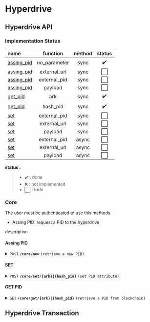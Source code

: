 # Hyperdrive 


## Hyperdrive API

### Implementation Status

| name                     |  function     | method | status |
|:-                        | :-:           | :-:    | :-: | 
|[assing_pid](#assing_pid) | no_parameter  | sync   | :heavy_check_mark: |
|[assing_pid](#assing_pid) | external_url  | sync   | ⬜ |
|[assing_pid](#assing_pid) | external_pid  | sync   | ⬜ |
|[assing_pid](#assing_pid) | payload       | sync   | ⬜ |
|[get_pid](#get_pid)       | ark           | sync   | :heavy_check_mark: |
|[get_pid](#get_pid)       | hash_pid      | sync   | :heavy_check_mark: |
|[set](#set)               | external_pid  | sync   | ⬜ |
|[set](#set)               | external_url  | sync   | ⬜ |
|[set](#set)               | payload       | sync   | ⬜ |
|[set](#set)               | external_pid  | async   | ⬜ |
|[set](#set)               | external_url  | async   | ⬜ |
|[set](#set)               | payload       | async   | ⬜ |



**status :**
> - :heavy_check_mark: : done
> - :x: : not implemented
> - ⬜ : todo

### Core


The user must be authenticated to use this methods

- Assing PID: request a PID to the hyperdrive

description


#### Assing PID
<details>
 <summary><code>POST</code> <code><b>/core/new</b></code> <code>(retrieve a new PID)</code></summary>

##### Parameters

> | name      |  type     | data type               | description                                                           |
> |----|---|---|---|
> | api_auth_key     |  required | str    | the api auth key  |
> | external_pid     |  optional | str    | external pid   |
> | payload          |  optional | json   | pid paylload  |

##### Responses

> | http code     | content-type                      | response                                                            |
> |----|---|---|
> | `200`         | `text/plain;charset=UTF-8`        | `{"pid":"8008/fk3abd1344"}`                                |
> | `400`         | `application/json`                | `{"code":"400","message":"Bad Request"}` |
> | `405`         | `text/html;charset=utf-8`         | None |

##### Example cURL [POST]

> ```javascript
>  curl -X POST http://localhost:8080/core/new -H 'Content-Type: application/json' -d '{"external_pid":"doi-number"}'
> ```

##### Example browser [GET]

> ```
>  http://http://localhost:8080/core/new?external_pid=doi-number
> ```
</details>


#### SET
<details>
 <summary><code>POST</code> <code><b>/core/set/{ark}|{hash_pid}</b></code> <code>(set PID attribute)</code></summary>

##### Parameters

> | name      |  type     | data type               | description                                                           |
> |----|---|---|---|
> | api_auth_key     |  required | str    | the api auth key  |
> | external_pid     |  optional | str    | external pid   |
> | payload          |  optional | json   | pid paylload  |

##### Responses

> | http code     | content-type                      | response                                                            |
> |----|---|---|
> | `200`         | `text/plain;charset=UTF-8`        | `{"pid":"8008/fk3abd1344" , action: "external_pid_add" , transcation_recipt: "0xffff"}`                                |
> | `200`         | `text/plain;charset=UTF-8`        | `{"pid":"8008/fk3abd1344" , action: "payload_add", transcation_recipt: "0xffff"}`                                |
> | `400`         | `application/json`                | `{"code":"400","message":"Bad Request"}` |
> | `405`         | `text/html;charset=utf-8`         | None |

##### Example cURL [POST]

> ```javascript
>  curl -X POST http://localhost:8080/core/set/8008/fk3abd1344 -H 'Content-Type: application/json' -d '{"external_pid":"doi-number"}'
> ```

</details>

#### GET PID
<details>
 <summary><code>GET</code> <code><b>/core/get/{ark}|{hash_pid}</b></code> <code>(retrieve a PID from blockchain)</code></summary>

##### Parameters

> | name      |  type     | data type               | description                                                           |
> |----|---|---|---|
> | ark     |  required | str   | ark_id   |
> | hash_pid     |  required | str   | hash_pid  |

##### Responses

> | http code     | content-type                      | response                                                            |
> |----|---|---|
> | `200`         | `text/plain;charset=UTF-8`        | `{"pid":"8008/fk3abd1344"}`                                |
> | `400`         | `application/json`                | `{"code":"400","message":"Bad Request"}` |
> | `405`         | `text/html;charset=utf-8`         | None |
##### Example [GET]

> ```
>  http://http://localhost:8080/core/get/0xd5e7a6c7f0a45e40d910d2cf1fa3d7f18e5f3a21257e0bbb115308dfb9ac75ab
> ```

> ```
>  http://http://localhost:8080/core/get/8008/fk3abd1344
> ```
</details>


## Hyperdrive Transaction